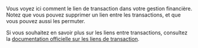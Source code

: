 Vous voyez ici comment le lien de transaction dans votre gestion financière. Notez que vous pouvez supprimer un lien entre les transactions, et que vous pouvez aussi les permuter.

Si vous souhaitez en savoir plus sur les liens entre transactions, consultez la [documentation officielle sur les liens de transaction](https://docs.firefly-iii.org/advanced-concepts/links).